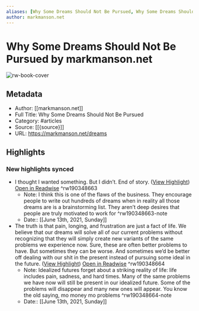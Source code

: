 ```yaml
---
aliases: [Why Some Dreams Should Not Be Pursued, Why Some Dreams Should Not Be Pursued]
author: markmanson.net
---
```

# Why Some Dreams Should Not Be Pursued by markmanson.net

![rw-book-cover](https://readwise-assets.s3.amazonaws.com/static/images/article3.5c705a01b476.png)

## Metadata
- Author: [[markmanson.net]]
- Full Title: Why Some Dreams Should Not Be Pursued
- Category: #articles
- Source: [[{source}]]
- URL: https://markmanson.net/dreams

## Highlights
### New highlights synced
- I thought I wanted something. But I didn’t. End of story. ([View Highlight](https://instapaper.com/read/1419035137/16660496)) [Open in Readwise](https://readwise.io/open/190348663) ^rw190348663
    - Note: I think this is one of the flaws of the business. They encourage people to write out hundreds of dreams when in reality all those dreams are is a brainstorming list. They aren’t deep desires that people are truly motivated to work for ^rw190348663-note
    - Date:: [[June 13th, 2021, Sunday]]
- The truth is that pain, longing, and frustration are just a fact of life. We believe that our dreams will solve all of our current problems without recognizing that they will simply create new variants of the same problems we experience now. Sure, these are often better problems to have. But sometimes they can be worse. And sometimes we’d be better off dealing with our shit in the present instead of pursuing some ideal in the future. ([View Highlight](https://instapaper.com/read/1419035137/16660530)) [Open in Readwise](https://readwise.io/open/190348664) ^rw190348664
    - Note: Idealized futures forget about a striking reality of life: life includes pain, sadness, and hard times. Many of the same problems we have now will still be present in our idealized future. Some of the problems will disappear and many new ones will appear. You know the old saying, mo money mo problems ^rw190348664-note
    - Date:: [[June 13th, 2021, Sunday]]
